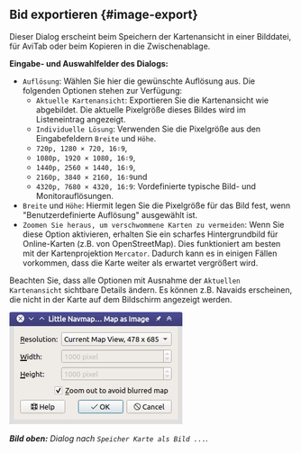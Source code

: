 ## Bid exportieren {#image-export}

Dieser Dialog erscheint beim Speichern der Kartenansicht in einer Bilddatei, für AviTab oder beim Kopieren in die Zwischenablage.

**Eingabe- und Auswahlfelder des Dialogs:**

* `Auflösung`: Wählen Sie hier die gewünschte Auflösung aus. Die folgenden Optionen stehen zur Verfügung:
  * `Aktuelle Kartenansicht`: Exportieren Sie die Kartenansicht wie abgebildet. Die aktuelle Pixelgröße dieses Bildes wird im Listeneintrag angezeigt.
  * `Individuelle Lösung`: Verwenden Sie die Pixelgröße aus den Eingabefeldern `Breite` und `Höhe`.
  * `720p, 1280 × 720, 16∶9`,
  * `1080p, 1920 × 1080, 16∶9`,
  * `1440p, 2560 × 1440, 16∶9`,
  *  `2160p, 3840 × 2160, 16∶9`und
  * `4320p, 7680 × 4320, 16:9`: Vordefinierte typische Bild- und Monitorauflösungen.
* `Breite` und `Höhe`: Hiermit legen Sie die Pixelgröße für das Bild fest, wenn "Benutzerdefinierte Auflösung" ausgewählt ist.
*  `Zoomen Sie heraus, um verschwommene Karten zu vermeiden`: Wenn Sie diese Option aktivieren, erhalten Sie ein scharfes Hintergrundbild für Online-Karten (z.B. von OpenStreetMap). Dies funktioniert am besten mit der Kartenprojektion `Mercator`. Dadurch kann es in einigen Fällen vorkommen, dass die Karte weiter als erwartet vergrößert wird.

Beachten Sie, dass alle Optionen mit Ausnahme der `Aktuellen Kartenansicht` sichtbare Details ändern. Es können z.B. Navaids erscheinen, die nicht in der Karte auf dem Bildschirm angezeigt werden.

![Image Export Dialog](../images/image_export.jpg "Image Export Dialog")

_**Bild oben:** Dialog nach `Speicher Karte als Bild ...`._


